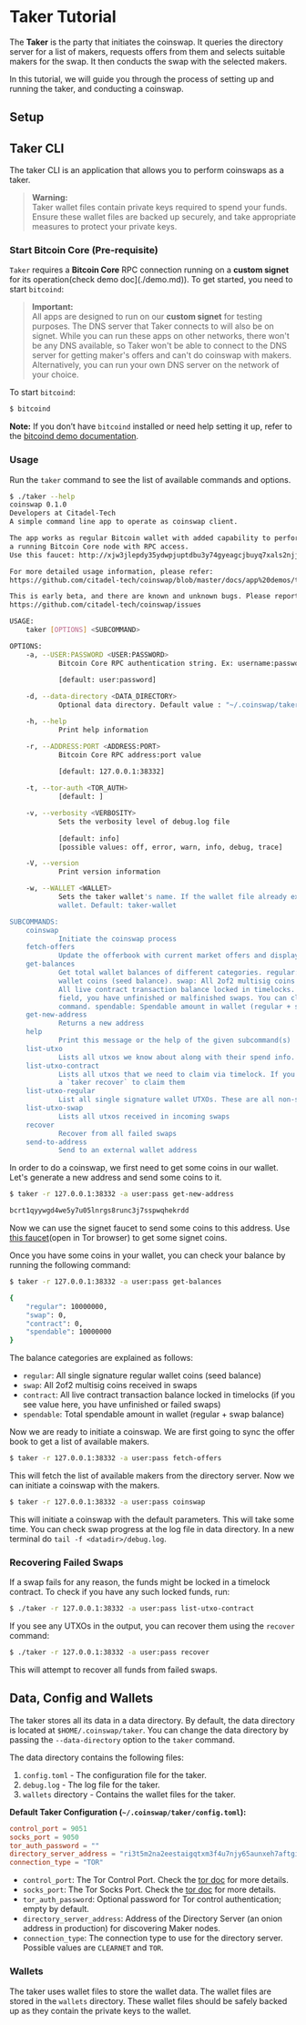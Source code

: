 # Taker Tutorial

The **Taker** is the party that initiates the coinswap. It queries the directory server for a list of makers, requests offers from them and selects suitable makers for the swap. It then conducts the swap with the selected makers.

In this tutorial, we will guide you through the process of setting up and running the taker, and conducting a coinswap.

## Setup


## Taker CLI

The taker CLI is an application that allows you to perform coinswaps as a taker.

> **Warning:**  
> Taker wallet files contain private keys required to spend your funds. Ensure these wallet files are backed up securely, and take appropriate measures to protect your private keys.

### Start Bitcoin Core (Pre-requisite)

`Taker` requires a **Bitcoin Core** RPC connection running on a **custom signet** for its operation(check demo doc](./demo.md)). To get started, you need to start `bitcoind`:

> **Important:**  
> All apps are designed to run on our **custom signet** for testing purposes. The DNS server that Taker connects to will also be on signet. While you can run these apps on other networks, there won't be any DNS available, so Taker won't be able to connect to the DNS server for getting maker's offers and can't do coinswap with makers. Alternatively, you can run your own DNS server on the network of your choice.

To start `bitcoind`:

```bash
$ bitcoind
```

**Note:** If you don’t have `bitcoind` installed or need help setting it up, refer to the [bitcoind demo documentation](./bitcoind.md).


### Usage

Run the `taker` command to see the list of available commands and options.

```sh
$ ./taker --help
coinswap 0.1.0
Developers at Citadel-Tech
A simple command line app to operate as coinswap client.

The app works as regular Bitcoin wallet with added capability to perform coinswaps. The app requires
a running Bitcoin Core node with RPC access.
Use this faucet: http://xjw3jlepdy35ydwpjuptdbu3y74gyeagcjbuyq7xals2njjxrze6kxid.onion/(open in Tor browser) to get some signet coins.

For more detailed usage information, please refer:
https://github.com/citadel-tech/coinswap/blob/master/docs/app%20demos/taker.md

This is early beta, and there are known and unknown bugs. Please report issues at:
https://github.com/citadel-tech/coinswap/issues

USAGE:
    taker [OPTIONS] <SUBCOMMAND>

OPTIONS:
    -a, --USER:PASSWORD <USER:PASSWORD>
            Bitcoin Core RPC authentication string. Ex: username:password
            
            [default: user:password]

    -d, --data-directory <DATA_DIRECTORY>
            Optional data directory. Default value : "~/.coinswap/taker"

    -h, --help
            Print help information

    -r, --ADDRESS:PORT <ADDRESS:PORT>
            Bitcoin Core RPC address:port value
            
            [default: 127.0.0.1:38332]

    -t, --tor-auth <TOR_AUTH>
            [default: ]

    -v, --verbosity <VERBOSITY>
            Sets the verbosity level of debug.log file
            
            [default: info]
            [possible values: off, error, warn, info, debug, trace]

    -V, --version
            Print version information

    -w, --WALLET <WALLET>
            Sets the taker wallet's name. If the wallet file already exists, it will load that
            wallet. Default: taker-wallet

SUBCOMMANDS:
    coinswap
            Initiate the coinswap process
    fetch-offers
            Update the offerbook with current market offers and display them
    get-balances
            Get total wallet balances of different categories. regular: All single signature regular
            wallet coins (seed balance). swap: All 2of2 multisig coins received in swaps. contract:
            All live contract transaction balance locked in timelocks. If you see value in this
            field, you have unfinished or malfinished swaps. You can claim them back with recover
            command. spendable: Spendable amount in wallet (regular + swap balance)
    get-new-address
            Returns a new address
    help
            Print this message or the help of the given subcommand(s)
    list-utxo
            Lists all utxos we know about along with their spend info. This is useful for debugging
    list-utxo-contract
            Lists all utxos that we need to claim via timelock. If you see entries in this list, do
            a `taker recover` to claim them
    list-utxo-regular
            List all single signature wallet UTXOs. These are all non-swap regular wallet utxos
    list-utxo-swap
            Lists all utxos received in incoming swaps
    recover
            Recover from all failed swaps
    send-to-address
            Send to an external wallet address
```

In order to do a coinswap, we first need to get some coins in our wallet. Let's generate a new address and send some coins to it.

```sh
$ taker -r 127.0.0.1:38332 -a user:pass get-new-address

bcrt1qyywgd4we5y7u05lnrgs8runc3j7sspwqhekrdd
```

Now we can use the signet faucet to send some coins to this address. Use [this faucet](http://xjw3jlepdy35ydwpjuptdbu3y74gyeagcjbuyq7xals2njjxrze6kxid.onion/)(open in Tor browser) to get some signet coins.

Once you have some coins in your wallet, you can check your balance by running the following command:

```sh
$ taker -r 127.0.0.1:38332 -a user:pass get-balances

{
    "regular": 10000000,
    "swap": 0,
    "contract": 0,
    "spendable": 10000000
}
```

The balance categories are explained as follows:
- `regular`: All single signature regular wallet coins (seed balance)
- `swap`: All 2of2 multisig coins received in swaps
- `contract`: All live contract transaction balance locked in timelocks (if you see value here, you have unfinished or failed swaps)
- `spendable`: Total spendable amount in wallet (regular + swap balance)

Now we are ready to initiate a coinswap. We are first going to sync the offer book to get a list of available makers.

```sh
$ taker -r 127.0.0.1:38332 -a user:pass fetch-offers
```

This will fetch the list of available makers from the directory server. Now we can initiate a coinswap with the makers.

```sh
$ taker -r 127.0.0.1:38332 -a user:pass coinswap
```

This will initiate a coinswap with the default parameters. This will take some time. You can check swap progress at the log file in data directory. In a new terminal do `tail -f <datadir>/debug.log`.

### Recovering Failed Swaps

If a swap fails for any reason, the funds might be locked in a timelock contract. To check if you have any such locked funds, run:

```sh
$ ./taker -r 127.0.0.1:38332 -a user:pass list-utxo-contract
```

If you see any UTXOs in the output, you can recover them using the `recover` command:

```sh
$ ./taker -r 127.0.0.1:38332 -a user:pass recover
```

This will attempt to recover all funds from failed swaps.

## Data, Config and Wallets

The taker stores all its data in a data directory. By default, the data directory is located at `$HOME/.coinswap/taker`. You can change the data directory by passing the `--data-directory` option to the `taker` command.

The data directory contains the following files:

1. `config.toml` - The configuration file for the taker.
2. `debug.log` - The log file for the taker.
3. `wallets` directory - Contains the wallet files for the taker.


**Default Taker Configuration (`~/.coinswap/taker/config.toml`):**

```toml
control_port = 9051
socks_port = 9050
tor_auth_password = ""
directory_server_address = "ri3t5m2na2eestaigqtxm3f4u7njy65aunxeh7aftgid3bdeo3bz65qd.onion:8080"
connection_type = "TOR"
```
 
- `control_port`: The Tor Control Port. Check the [tor doc](tor.md) for more details.
- `socks_port`: The Tor Socks Port. Check the [tor doc](tor.md) for more details.
- `tor_auth_password`: Optional password for Tor control authentication; empty by default.
- `directory_server_address`: Address of the Directory Server (an onion address in production) for discovering Maker nodes.
- `connection_type`: The connection type to use for the directory server. Possible values are `CLEARNET` and `TOR`.

### Wallets

The taker uses wallet files to store the wallet data. The wallet files are stored in the `wallets` directory. These wallet files should be safely backed up as they contain the private keys to the wallet.
